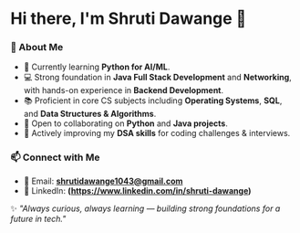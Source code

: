 # Hi there, I'm Shruti Dawange 👋  


### 🚀 About Me
- 🌱 Currently learning **Python for AI/ML**.  
- 💻 Strong foundation in **Java Full Stack Development** and **Networking**, with hands-on experience in **Backend Development**.  
- 📚 Proficient in core CS subjects including **Operating Systems**, **SQL**, and **Data Structures & Algorithms**.  
- 👯 Open to collaborating on **Python** and **Java projects**.  
- 🤝 Actively improving my **DSA skills** for coding challenges & interviews.  

### 📫 Connect with Me
- 📧 Email: **shrutidawange1043@gmail.com**  
- 💼 LinkedIn: **(https://www.linkedin.com/in/shruti-dawange)**

✨ *"Always curious, always learning — building strong foundations for a future in tech."*
